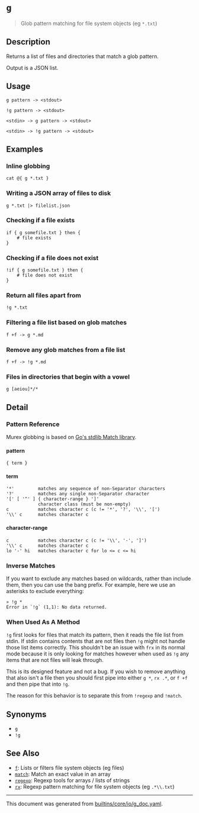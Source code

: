 # `g`

> Glob pattern matching for file system objects (eg `*.txt`)

## Description

Returns a list of files and directories that match a glob pattern.

Output is a JSON list.

## Usage

```
g pattern -> <stdout>

!g pattern -> <stdout>

<stdin> -> g pattern -> <stdout>

<stdin> -> !g pattern -> <stdout>
```

## Examples

### Inline globbing

```
cat @{ g *.txt }
```

### Writing a JSON array of files to disk

```
g *.txt |> filelist.json
```

### Checking if a file exists

```
if { g somefile.txt } then {
    # file exists
}
```

### Checking if a file does not exist

```
!if { g somefile.txt } then {
    # file does not exist
}
```

### Return all files apart from

```
!g *.txt
```

### Filtering a file list based on glob matches

```
f +f -> g *.md
```

### Remove any glob matches from a file list

```
f +f -> !g *.md
```

### Files in directories that begin with a vowel

```
g [aeiou]*/*
```

## Detail

### Pattern Reference

Murex globbing is based on [Go's stdlib Match library](https://pkg.go.dev/path/filepath#Match).

#### pattern

    { term }

#### term

    '*'         matches any sequence of non-Separator characters
    '?'         matches any single non-Separator character
    '[' [ '^' ] { character-range } ']'
                character class (must be non-empty)
    c           matches character c (c != '*', '?', '\\', '[')
    '\\' c      matches character c

#### character-range

    c           matches character c (c != '\\', '-', ']')
    '\\' c      matches character c
    lo '-' hi   matches character c for lo <= c <= hi

### Inverse Matches

If you want to exclude any matches based on wildcards, rather than include
them, then you can use the bang prefix. For example, here we use an asterisks
to exclude everything:

```
» !g *
Error in `!g` (1,1): No data returned.
```

### When Used As A Method

`!g` first looks for files that match its pattern, then it reads the file list
from stdin. If stdin contains contents that are not files then `!g` might not
handle those list items correctly. This shouldn't be an issue with `frx` in its
normal mode because it is only looking for matches however when used as `!g`
any items that are not files will leak through.

This is its designed feature and not a bug. If you wish to remove anything that
also isn't a file then you should first pipe into either `g *`, `rx .*`, or
`f +f` and then pipe that into `!g`.

The reason for this behavior is to separate this from `!regexp` and `!match`.

## Synonyms

* `g`
* `!g`


## See Also

* [`f`](../commands/f.md):
  Lists or filters file system objects (eg files)
* [`match`](../commands/match.md):
  Match an exact value in an array
* [`regexp`](../commands/regexp.md):
  Regexp tools for arrays / lists of strings
* [`rx`](../commands/rx.md):
  Regexp pattern matching for file system objects (eg `.*\\.txt`)

<hr/>

This document was generated from [builtins/core/io/g_doc.yaml](https://github.com/lmorg/murex/blob/master/builtins/core/io/g_doc.yaml).